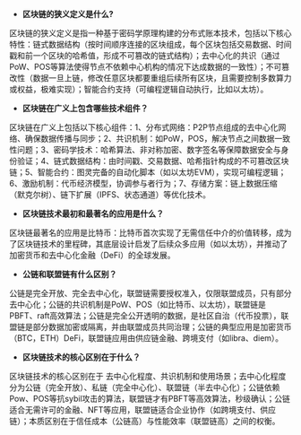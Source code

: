 - **区块链的狭义定义是什么?**

区块链的狭义定义是指一种基于密码学原理构建的分布式账本技术，包括以下核心特性：链式数据结构（按时间顺序连接的区块组成，每个区块包括交易数据、时间戳和前一个区块的哈希值，形成不可篡改的链式结构）；去中心化的共识（通过PoW、POS等算法使得节点不依赖中心机构的情况下达成数据的一致性）；不可篡改性（数据一旦上链，修改任意区块都要重组后续所有区块，且需要控制多数算力或权益，极难实现）；智能合约支持（可编程逻辑自动执行，比如以太坊）。

- **区块链在广义上包含哪些技术组件？**

区块链在广义上包括以下核心组件：1、分布式网络：P2P节点组成的去中心化网络、确保数据传播与同步；2、共识机制：如PoW，POS，解决节点之间数据一致性问题；3、密码学技术：哈希算法、非对称加密、数字签名等保障数据安全与身份验证；4、链式数据结构：由时间戳、交易数据、哈希指针构成的不可篡改区块链；5、智能合约：图灵完备的自动化脚本（如以太坊EVM），实现可编程逻辑；6、激励机制：代币经济模型，协调参与者行为；7、存储方案：链上数据压缩（默克尔树）、链下扩展（IPFS、状态通道）等优化技术。

- **区块链技术最初和最著名的应用是什么？**

区块链最著名的应用是比特币：比特币首次实现了无需信任中介的价值转移，成为了区块链技术的里程碑，其底层设计启发了后续众多应用（如以太坊），并推动了加密货币和去中心化金融（DeFi）的全球发展。

- **公链和联盟链有什么区别？**

公链是完全开放、完全去中心化，联盟链需要授权准入，仅限联盟成员，只有部分去中心化；公链的共识机制是PoW、POS（如比特币、以太坊），联盟链是PBFT、raft高效算法；公链是完全公开透明的数据，是社区自治（代币投票），联盟链是部分数据加密或隔离，并由联盟成员共同治理；公链的典型应用是加密货币（BTC，ETH）DeFi，联盟链应用由供应链金融、跨境支付（如libra、diem）。

- **区块链技术的核心区别在于什么？**

区块链技术的核心区别在于 去中心化程度、共识机制和使用场景；去中心化程度分为公链（完全开放）、私链（完全中心化）、联盟链（半去中心化）；公链依赖Pow、POS等抗sybil攻击的算法，联盟链才有PBFT等高效算法，秒级确认；公链适合无需许可的金融、NFT等应用，联盟链适合企业协作（如跨境支付、供应链）；本质区别在于信任成本（公链高）与性能效率（联盟链高）之间的权衡。
